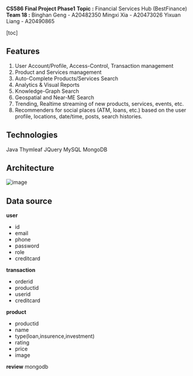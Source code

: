 __CS586 Final Project Phase1__
__Topic :__ Financial Services Hub (BestFinance)
__Team 18 :__
Binghan Geng - A20482350
Mingxi Xia - A20473026
Yixuan Liang - A20490865

[toc]
## Features
1) User Account/Profile, Access-Control, Transaction management
2) Product and Services management
3) Auto-Complete Products/Services Search
4) Analytics & Visual Reports
5) Knowledge-Graph Search
6) Geospatial and Near-ME Search
7) Trending, Realtime streaming of new products, services, events, etc.
8) Recommenders for social places (ATM, loans, etc.) based on the user profile, locations, date/time, posts, search histories.

## Technologies
Java
Thymleaf
JQuery
MySQL
MongoDB
## Architecture
![image](/architecture.png)
## Data source
__user__
 - id
 - email
 - phone
 - password
 - role
 - creditcard
  
__transaction__
 - orderid
 - productid
 - userid
 - creditcard
  
__product__
- productid
- name
- type(loan,insurence,investment)
- rating
- price
- image

__review__
mongodb